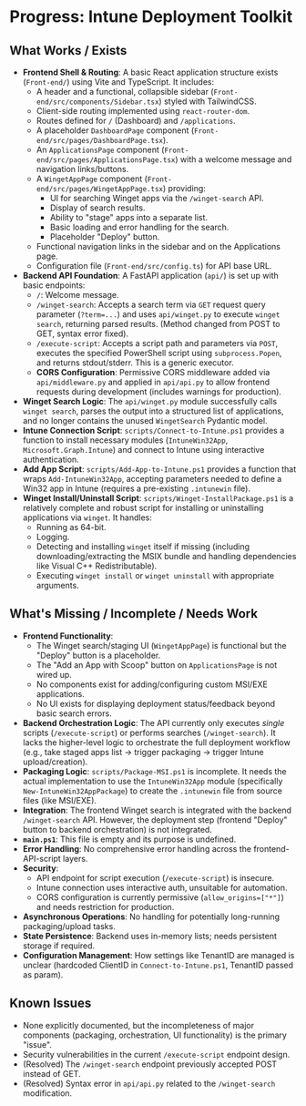 # Progress: Intune Deployment Toolkit

## What Works / Exists

*   **Frontend Shell & Routing**: A basic React application structure exists (`Front-end/`) using Vite and TypeScript. It includes:
    *   A header and a functional, collapsible sidebar (`Front-end/src/components/Sidebar.tsx`) styled with TailwindCSS.
    *   Client-side routing implemented using `react-router-dom`.
    *   Routes defined for `/` (Dashboard) and `/applications`.
    *   A placeholder `DashboardPage` component (`Front-end/src/pages/DashboardPage.tsx`).
    *   An `ApplicationsPage` component (`Front-end/src/pages/ApplicationsPage.tsx`) with a welcome message and navigation links/buttons.
    *   A `WingetAppPage` component (`Front-end/src/pages/WingetAppPage.tsx`) providing:
        *   UI for searching Winget apps via the `/winget-search` API.
        *   Display of search results.
        *   Ability to "stage" apps into a separate list.
        *   Basic loading and error handling for the search.
        *   Placeholder "Deploy" button.
    *   Functional navigation links in the sidebar and on the Applications page.
    *   Configuration file (`Front-end/src/config.ts`) for API base URL.
*   **Backend API Foundation**: A FastAPI application (`api/`) is set up with basic endpoints:
    *   `/`: Welcome message.
    *   `/winget-search`: Accepts a search term via `GET` request query parameter (`?term=...`) and uses `api/winget.py` to execute `winget search`, returning parsed results. (Method changed from POST to GET, syntax error fixed).
    *   `/execute-script`: Accepts a script path and parameters via `POST`, executes the specified PowerShell script using `subprocess.Popen`, and returns stdout/stderr. This is a generic executor.
    *   **CORS Configuration**: Permissive CORS middleware added via `api/middleware.py` and applied in `api/api.py` to allow frontend requests during development (includes warnings for production).
*   **Winget Search Logic**: The `api/winget.py` module successfully calls `winget search`, parses the output into a structured list of applications, and no longer contains the unused `WingetSearch` Pydantic model.
*   **Intune Connection Script**: `scripts/Connect-to-Intune.ps1` provides a function to install necessary modules (`IntuneWin32App`, `Microsoft.Graph.Intune`) and connect to Intune using interactive authentication.
*   **Add App Script**: `scripts/Add-App-to-Intune.ps1` provides a function that wraps `Add-IntuneWin32App`, accepting parameters needed to define a Win32 app in Intune (requires a pre-existing `.intunewin` file).
*   **Winget Install/Uninstall Script**: `scripts/Winget-InstallPackage.ps1` is a relatively complete and robust script for installing or uninstalling applications via `winget`. It handles:
    *   Running as 64-bit.
    *   Logging.
    *   Detecting and installing `winget` itself if missing (including downloading/extracting the MSIX bundle and handling dependencies like Visual C++ Redistributable).
    *   Executing `winget install` or `winget uninstall` with appropriate arguments.

## What's Missing / Incomplete / Needs Work

*   **Frontend Functionality**:
    *   The Winget search/staging UI (`WingetAppPage`) is functional but the "Deploy" button is a placeholder.
    *   The "Add an App with Scoop" button on `ApplicationsPage` is not wired up.
    *   No components exist for adding/configuring custom MSI/EXE applications.
    *   No UI exists for displaying deployment status/feedback beyond basic search errors.
*   **Backend Orchestration Logic**: The API currently only executes *single* scripts (`/execute-script`) or performs searches (`/winget-search`). It lacks the higher-level logic to orchestrate the full deployment workflow (e.g., take staged apps list -> trigger packaging -> trigger Intune upload/creation).
*   **Packaging Logic**: `scripts/Package-MSI.ps1` is incomplete. It needs the actual implementation to use the `IntuneWin32App` module (specifically `New-IntuneWin32AppPackage`) to create the `.intunewin` file from source files (like MSI/EXE).
*   **Integration**: The frontend Winget search is integrated with the backend `/winget-search` API. However, the deployment step (frontend "Deploy" button to backend orchestration) is not integrated.
*   **`main.ps1`**: This file is empty and its purpose is undefined.
*   **Error Handling**: No comprehensive error handling across the frontend-API-script layers.
*   **Security**:
    *   API endpoint for script execution (`/execute-script`) is insecure.
    *   Intune connection uses interactive auth, unsuitable for automation.
    *   CORS configuration is currently permissive (`allow_origins=["*"]`) and needs restriction for production.
*   **Asynchronous Operations**: No handling for potentially long-running packaging/upload tasks.
*   **State Persistence**: Backend uses in-memory lists; needs persistent storage if required.
*   **Configuration Management**: How settings like TenantID are managed is unclear (hardcoded ClientID in `Connect-to-Intune.ps1`, TenantID passed as param).

## Known Issues
*   None explicitly documented, but the incompleteness of major components (packaging, orchestration, UI functionality) is the primary "issue".
*   Security vulnerabilities in the current `/execute-script` endpoint design.
*   (Resolved) The `/winget-search` endpoint previously accepted POST instead of GET.
*   (Resolved) Syntax error in `api/api.py` related to the `/winget-search` modification.
